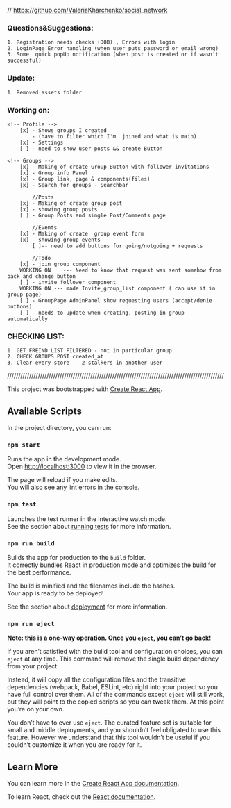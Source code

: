 // https://github.com/ValeriaKharchenko/social_network

### Questions&Suggestions:
    1. Registration needs checks (DOB) , Errors with login
    2. LoginPage Error handling (when user puts password or email wrong)
    3. Some  quick popUp notification (when post is created or if wasn't successful)

### Update:
    1. Removed assets folder

### Working on: 
    <!-- Profile -->
        [x] - Shows groups I created 
            - (have to filter which I'm  joined and what is main)
        [x] - Settings 
        [ ] - need to show user posts && create Button

    <!-- Groups -->
        [x] - Making of create Group Button with follower invitations
        [x] - Group info Panel
        [x] - Group link, page & components(files)
        [x] - Search for groups - Searchbar

            //Posts
        [x] - Making of create group post 
        [x] - showing group posts
        [ ] - Group Posts and single Post/Comments page

            //Events
        [x] - Making of create  group event form 
        [x] - showing group events
            [ ]-- need to add buttons for going/notgoing + requests

            //Todo
        [x] - join group component
        WORKING ON    --- Need to know that request was sent somehow from back and change button
        [ ] - invite follower component
        WORKING ON --- made Invite_group_list component ( can use it in group page)
        [ ] - GroupPage AdminPanel show requesting users (accept/denie buttons)
        [ ] - needs to update when creating, posting in group automatically




### CHECKING LIST: 
    1. GET FREIND LIST FILTERED - not in particular group 
    2. CHECK GROUPS POST created_at
    3. Clear every store  - 2 stalkers in another user


///////////////////////////////////////////////////////////////////////////////////////////////////

This project was bootstrapped with [Create React App](https://github.com/facebook/create-react-app).

## Available Scripts

In the project directory, you can run:

### `npm start`

Runs the app in the development mode.\
Open [http://localhost:3000](http://localhost:3000) to view it in the browser.

The page will reload if you make edits.\
You will also see any lint errors in the console.

### `npm test`

Launches the test runner in the interactive watch mode.\
See the section about [running tests](https://facebook.github.io/create-react-app/docs/running-tests) for more information.

### `npm run build`

Builds the app for production to the `build` folder.\
It correctly bundles React in production mode and optimizes the build for the best performance.

The build is minified and the filenames include the hashes.\
Your app is ready to be deployed!

See the section about [deployment](https://facebook.github.io/create-react-app/docs/deployment) for more information.

### `npm run eject`

**Note: this is a one-way operation. Once you `eject`, you can’t go back!**

If you aren’t satisfied with the build tool and configuration choices, you can `eject` at any time. This command will remove the single build dependency from your project.

Instead, it will copy all the configuration files and the transitive dependencies (webpack, Babel, ESLint, etc) right into your project so you have full control over them. All of the commands except `eject` will still work, but they will point to the copied scripts so you can tweak them. At this point you’re on your own.

You don’t have to ever use `eject`. The curated feature set is suitable for small and middle deployments, and you shouldn’t feel obligated to use this feature. However we understand that this tool wouldn’t be useful if you couldn’t customize it when you are ready for it.

## Learn More

You can learn more in the [Create React App documentation](https://facebook.github.io/create-react-app/docs/getting-started).

To learn React, check out the [React documentation](https://reactjs.org/).
